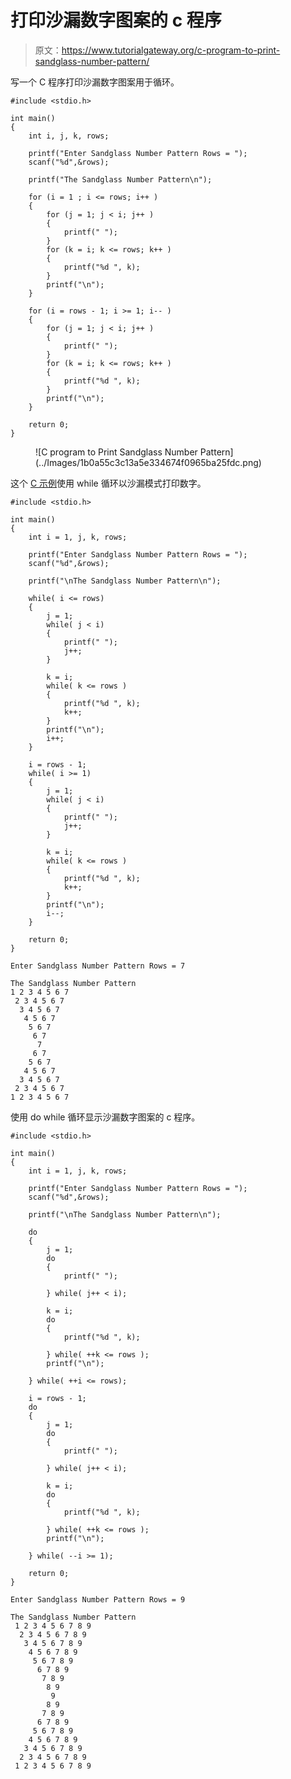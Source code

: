 # 打印沙漏数字图案的 c 程序

> 原文：<https://www.tutorialgateway.org/c-program-to-print-sandglass-number-pattern/>

写一个 C 程序打印沙漏数字图案用于循环。

```
#include <stdio.h>

int main()
{
    int i, j, k, rows;

    printf("Enter Sandglass Number Pattern Rows = ");
    scanf("%d",&rows);

    printf("The Sandglass Number Pattern\n"); 

	for (i = 1 ; i <= rows; i++ ) 
	{
		for (j = 1; j < i; j++ ) 	
		{
			printf(" ");
		}
		for (k = i; k <= rows; k++ ) 	
		{
			printf("%d ", k);
		}
		printf("\n");
	}

    for (i = rows - 1; i >= 1; i-- ) 
	{
		for (j = 1; j < i; j++ ) 	
		{
			printf(" ");
		}
		for (k = i; k <= rows; k++ ) 	
		{
			printf("%d ", k);
		}
		printf("\n");
	}

    return 0;
}
```

<figure class="wp-block-image size-large">![C program to Print Sandglass Number Pattern](../Images/1b0a55c3c13a5e334674f0965ba25fdc.png)</figure>

这个 [C 示例](https://www.tutorialgateway.org/c-programming-examples/)使用 while 循环以沙漏模式打印数字。

```
#include <stdio.h>

int main()
{
    int i = 1, j, k, rows;

    printf("Enter Sandglass Number Pattern Rows = ");
    scanf("%d",&rows);

    printf("\nThe Sandglass Number Pattern\n"); 

	while( i <= rows)
    {
    	j = 1;
    	while( j < i)	
		{
			printf(" ");
		    j++;
        }

        k = i;
        while( k <= rows )
        {
			printf("%d ", k);
			k++;
		}
		printf("\n");
		i++;
	}

    i = rows - 1;
    while( i >= 1)
    {
        j = 1;
    	while( j < i)
		{
			printf(" ");
		    j++;
        }

        k = i;
        while( k <= rows )
        {
			printf("%d ", k);
		    k++;
        }
		printf("\n");
		i--;
	}

    return 0;
}
```

```
Enter Sandglass Number Pattern Rows = 7

The Sandglass Number Pattern
1 2 3 4 5 6 7 
 2 3 4 5 6 7 
  3 4 5 6 7 
   4 5 6 7 
    5 6 7 
     6 7 
      7 
     6 7 
    5 6 7 
   4 5 6 7 
  3 4 5 6 7 
 2 3 4 5 6 7 
1 2 3 4 5 6 7
```

使用 do while 循环显示沙漏数字图案的 c 程序。

```
#include <stdio.h>

int main()
{
    int i = 1, j, k, rows;

    printf("Enter Sandglass Number Pattern Rows = ");
    scanf("%d",&rows);

    printf("\nThe Sandglass Number Pattern\n"); 

	do
    {
    	j = 1;
    	do	
		{
			printf(" ");

        } while( j++ < i);

        k = i;
        do
        {
			printf("%d ", k);

		} while( ++k <= rows );
		printf("\n");

	} while( ++i <= rows);

    i = rows - 1;
    do
    {
        j = 1;
    	do
		{
			printf(" ");

        } while( j++ < i);

        k = i;
        do
        {
			printf("%d ", k);

        } while( ++k <= rows );
		printf("\n");

	} while( --i >= 1);

    return 0;
}
```

```
Enter Sandglass Number Pattern Rows = 9

The Sandglass Number Pattern
 1 2 3 4 5 6 7 8 9 
  2 3 4 5 6 7 8 9 
   3 4 5 6 7 8 9 
    4 5 6 7 8 9 
     5 6 7 8 9 
      6 7 8 9 
       7 8 9 
        8 9 
         9 
        8 9 
       7 8 9 
      6 7 8 9 
     5 6 7 8 9 
    4 5 6 7 8 9 
   3 4 5 6 7 8 9 
  2 3 4 5 6 7 8 9 
 1 2 3 4 5 6 7 8 9 
```